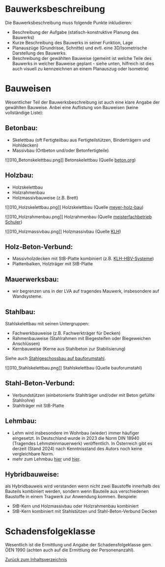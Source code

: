 # Bauwerksbeschreibung

Die Bauwerksbeschreibung muss folgende Punkte inkludieren:

- Beschreibung der Aufgabe (statisch-konstruktive Planung des Bauwerks)
- Kurze Beschreibung des Bauwerks in seiner Funktion, Lage
- Planauszüge (Grundrisse, Schnitte) und evtl. eine 3D/Isometrische Darstellung des Bauwerks. 
- Beschreibung der gewählten Bauweise (gemeint ist welche Teile des Bauwerks in welcher Bauweise geplant - siehe unten, hilfreich ist dies auch visuell zu kennzeichnen an einem Planauszug oder Isometrie)

# Bauweisen

Wesentlicher Teil der Bauwerksbeschreibung ist auch eine klare Angabe der gewählten Bauweise.
Anbei eine Auflistung von Bauweisen (keine vollständige Liste):

## Betonbau:
- Skelettbau (oft Fertigteilbau aus Fertigteilstützen, Binderträgern und Hohldecken)
- Massivbau (Ortbeton und/oder Betonfertigteile)

![[010_Betonskelettbau.png]]
Betonskelettbau (Quelle [beton.org](https://www.beton.org/betonbau/beton-und-bautechnik/wirtschaftshochbau/stuetzen-als-betonfertigteil/)) 

## Holzbau:
- Holzskelettbau
- Holzrahmenbau
- Holzmassivbauweise (z.B. Brett)

![[010_Holzskelettbau.png]]
Holzskelettbau (Quelle [meyer-holz-bau](https://www.meyer-holz-bau.de/))

![[010_Holzrahmenbau.png]]
Holzrahmenbau (Quelle [meisterfachbetrieb Schuler](https://www.meisterfachbetrieb-schuler.de/))

![[010_Holzmassivbau.png]]
Holzmassivbau (Quelle [KLH](https://www.klh.at/))

## Holz-Beton-Verbund:
- Massivholzdecken mit StB-Platte kombiniert (z.B. [KLH-HBV-Systeme](https://www.klh.at/wp-content/uploads/2019/07/klh-holz-beton-verbund.pdf))
- Plattenbalken, Holzträger mit StB-Platte

## Mauerwerksbau:
- wir begrenzen uns in der LVA auf tragendes Mauwerk, insbesondere auf Wandsysteme.

## Stahlbau:
Stahlskelettbau mit seinen Untergruppen:
- Fachwerkbauweise (z.B. Fachwerkträger für Decken)
- Rahmenbauweise (Stahlrahmen mit Biegesteifen oder Biegeweichen Anschlüssen)
- Kernbauweise (Kerne aus Stahlbeton zur Stabilisierung)

Siehe auch [Stahlgeschossbau auf bauforumstahl](https://bauforumstahl.de/wp-content/uploads/2024/02/D612a.pdf).

![[010_Stahlskelettbau.png]]
Stahlskelettbau (Quelle bauforumstahl)

## Stahl-Beton-Verbund:
- Verbundstützen (einbetonierte Stahlträger und/oder mit Beton gefüllte Stahlrohre)
- Stahlträger mit StB-Platte

## Lehmbau:
- Lehm wird insbesondere im Wohnbau (wieder) immer häufiger eingesetzt. In Deutschland wurde in 2023 die Norm DIN 18940 (Tragendes Lehmsteinmauerwerk) veröffentlich. In Österreich gibt es derzeit (Stand 2024) nach Kenntnisstand des Autors noch keine vergleichbare Norm.
- mehr zum Lehmbau [hier](https://www.dachverband-lehm.de/bauwerke) und [hier](https://netzwerklehm.at/).

## Hybridbauweise:
als Hybridbauweis wird verstanden wenn nicht zwei Baustoffe innerhalb des Bauteils kombiniert werden, sondern wenn Bauteile aus verschiedenen Baustoffe in einem Tragwerk zur Anwendung kommen.
Beispiele:
- StB-Kern und Holzmassivbau oder Holzrahmenbau kombiniert
- StB-Kern kombiniert mit Stahlstützen und Stahl-Beton-Verbund Decken

# Schadensfolgeklasse

Wesentlich ist die Ermittlung und Angabe der Schadensfolgeklasse gem. ÖEN 1990 (achten auch auf die Ermittlung der Personenanzahl).



[Zurück zum Inhaltsverzeichnis](https://aiztok.github.io/KE2)

